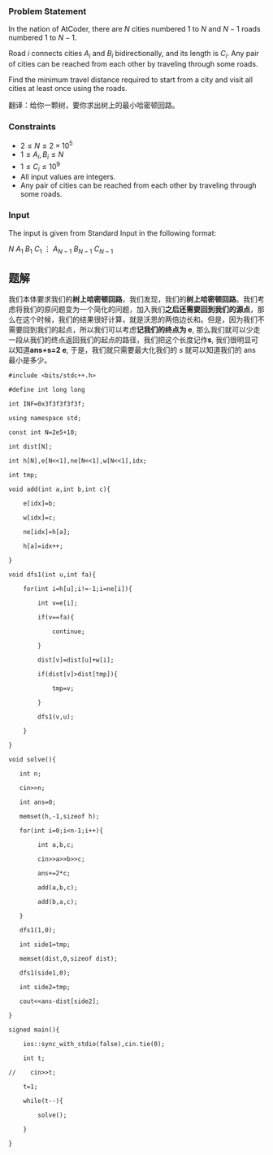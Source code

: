 ### Problem Statement

In the nation of AtCoder, there are $N$ cities numbered $1$ to $N$ and $N-1$ roads numbered $1$ to $N-1$.

Road $i$ connects cities $A_i$ and $B_i$ bidirectionally, and its length is $C_i$. Any pair of cities can be reached from each other by traveling through some roads.

Find the minimum travel distance required to start from a city and visit all cities at least once using the roads.

翻译：给你一颗树，要你求出树上的最小哈密顿回路。

### Constraints

-   $2 \leq N \leq 2\times 10^5$
-   $1 \leq A_i, B_i \leq N$
-   $1 \leq C_i \leq 10^9$
-   All input values are integers.
-   Any pair of cities can be reached from each other by traveling through some roads.

### Input

The input is given from Standard Input in the following format:


$N$
$A_1$ $B_1$ $C_1$
$\vdots$
$A_{N-1}$ $B_{N-1}$ $C_{N-1}$


## 题解
我们本体要求我们的**树上哈密顿回路**，我们发现，我们的**树上哈密顿回路**。我们考虑将我们的原问题变为一个简化的问题，加入我们**之后还需要回到我们的源点**，那么在这个时候，我们的结果很好计算，就是沃恩的两倍边长和。但是，因为我们不需要回到我们的起点，所以我们可以考虑**记我们的终点为 e**, 那么我们就可以少走一段从我们的终点返回我们的起点的路径，我们把这个长度记作**s**, 我们很明显可以知道**ans+s=2 e**, 于是，我们就只需要最大化我们的 $s$ 就可以知道我们的 ans 最小是多少。
```
#include <bits/stdc++.h>

#define int long long

int INF=0x3f3f3f3f3f;

using namespace std;

const int N=2e5+10;

int dist[N];

int h[N],e[N<<1],ne[N<<1],w[N<<1],idx;

int tmp;

void add(int a,int b,int c){

    e[idx]=b;

    w[idx]=c;

    ne[idx]=h[a];

    h[a]=idx++;

}

void dfs1(int u,int fa){

    for(int i=h[u];i!=-1;i=ne[i]){

        int v=e[i];

        if(v==fa){

            continue;

        }

        dist[v]=dist[u]+w[i];

        if(dist[v]>dist[tmp]){

            tmp=v;

        }

        dfs1(v,u);

    }

}

void solve(){

   int n;  

   cin>>n;

   int ans=0;

   memset(h,-1,sizeof h);

   for(int i=0;i<n-1;i++){

        int a,b,c;

        cin>>a>>b>>c;

        ans+=2*c;

        add(a,b,c);

        add(b,a,c);

   }

   dfs1(1,0);

   int side1=tmp;

   memset(dist,0,sizeof dist);

   dfs1(side1,0);

   int side2=tmp;

   cout<<ans-dist[side2];

}

signed main(){

    ios::sync_with_stdio(false),cin.tie(0);

    int t;

//    cin>>t;

    t=1;

    while(t--){

        solve();

    }

}
```